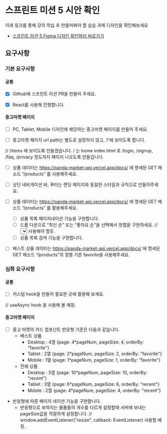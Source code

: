 # 스프린트 미션 5 시안 확인

아래 링크를 통해 강의 학습 후 만들어봐야 할 실습 과제 디자인을 확인해보세요

- [스프린트 미션 5 Figma 디자인 확인하러 바로가기](https://www.figma.com/design/EWfmnBJU3fdkeHKyYBQW6L/%5B%EC%88%98%EA%B0%95%EC%83%9D-%EA%B3%B5%EC%9C%A0%EC%9A%A9%5D-%ED%8C%90%EB%8B%A4%EB%A7%88%EC%BC%93?node-id=971-5324&node-type=CANVAS&t=jNFrvEWfNxJRq0GL-0)



## 요구사항

### 기본 요구사항

#### 공통

- [x] Github에 스프린트 미션 PR을 만들어 주세요.
- [x] React를 사용해 진행합니다.



#### 중고마켓 페이지

- [ ]  PC, Tablet, Mobile 디자인에 해당하는 중고마켓 페이지를 만들어 주세요.

- [ ]  중고마켓 페이지 url path는 별도로 설정하지 않고, ‘/’에 보이도록 합니다.

// /items 에 보이도록 만들겠습니다. / 는 home index.html 로 /login, /signup, /faq, /privacy 정도까지 페이지 나오도록 만들겁니다.



- [ ]  상품 데이터는 https://panda-market-api.vercel.app/docs/ 에 명세된 GET 메소드 “/products” 를 사용해주세요.

- [ ]  상단 네비게이션 바, 푸터는 랜딩 페이지와 동일한 스타일과 규칙으로 만들어주세요.

- [ ]  상품 데이터는 https://panda-market-api.vercel.app/docs/ 에 명세된 GET 메소드 “/products” 를 활용해주세요.

	- [ ] 상품 목록 페이지네이션 기능을 구현합니다.
	- [ ] 드롭 다운으로 “최신 순” 또는 “좋아요 순”을 선택해서 정렬을 구현하세요.
	// <select><option value=""></option></select> 사용해야 할듯.
	- [ ] 상품 목록 검색 기능을 구현합니다.

- [ ]  베스트 상품 데이터는 https://panda-market-api.vercel.app/docs/ 에 명세된 GET 메소드 “/products”의 정렬 기준 favorite을 사용해주세요.



### 심화 요구사항

#### 공통

- [ ] 커스텀 hook을 만들어 필요한 곳에 활용해 보세요.

// useAsync hook 을 사용해 볼 예정.



#### 중고마켓 페이지

- [ ] 중고 마켓의 카드 컴포넌트 반응형 기준은 다음과 같습니다.
	- 베스트 상품
		- Desktop : 4열 {page: 4*pageNum, pageSize: 4, orderBy: "favorite"}
		- Tablet : 2열 {page: 2*pageNum, pageSize: 2, orderBy: "favorite"}
		- Mobile : 1열 {page: 1*pageNum, pageSize: 1, orderBy: "favorite"}
	- 전체 상품
		- Desktop : 5열 {page: 10*pageNum, pageSize: 10, orderBy: "recent"}
		- Tablet : 3열 {page: 6*pageNum, pageSize: 6, orderBy: "recent"}
		- Mobile : 2열 {page: 4*pageNum, pageSize: 4, orderBy: "recent"}

- 반응형에 따른 페이지 네이션 기능을 구현합니다.
	- 반응형으로 보여지는 물품들의 개수를 다르게 설정할때 서버에 보내는 pageSize값을 적절하게 설정합니다.
	// window.addEventListener("resize", callback: EventListener) 사용할 예정.